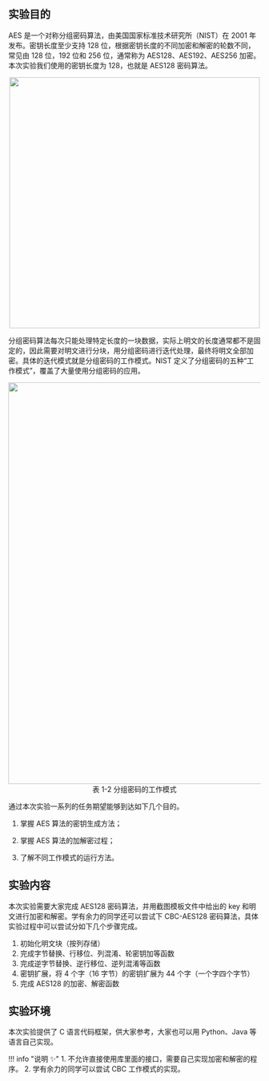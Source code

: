 ## 实验目的

AES 是一个对称分组密码算法，由美国国家标准技术研究所（NIST）在 2001 年发布。密钥长度至少支持 128 位，根据密钥长度的不同加密和解密的轮数不同，常见由 128 位，192 位和 256 位，通常称为 AES128、AES192、AES256 加密。本次实验我们使用的密钥长度为 128，也就是 AES128 密码算法。

<center><img src="../assets/1-1.png" width = 500></center>

分组密码算法每次只能处理特定长度的一块数据，实际上明文的长度通常都不是固定的，因此需要对明文进行分块，用分组密码进行迭代处理，最终将明文全部加密。具体的迭代模式就是分组密码的工作模式。NIST 定义了分组密码的五种“工作模式”，覆盖了大量使用分组密码的应用。

<center><img src="../assets/1-2.png" width = 800></center>
<center>表 1-2 分组密码的工作模式</center>

通过本次实验一系列的任务期望能够到达如下几个目的。

1. 掌握 AES 算法的密钥生成方法；

2. 掌握 AES 算法的加解密过程；

3. 了解不同工作模式的运行方法。


## 实验内容

本次实验需要大家完成 AES128 密码算法，并用截图模板文件中给出的 key 和明文进行加密和解密。学有余力的同学还可以尝试下 CBC-AES128 密码算法，具体实验过程中可以尝试分如下几个步骤完成。

1. 初始化明文块（按列存储）
2. 完成字节替换、行移位、列混淆、轮密钥加等函数
3. 完成逆字节替换、逆行移位、逆列混淆等函数
4. 密钥扩展，将 4 个字（16 字节）的密钥扩展为 44 个字（一个字四个字节）
5. 完成 AES128 的加密、解密函数

## 实验环境

本次实验提供了 C 语言代码框架，供大家参考，大家也可以用 Python、Java 等语言自己实现。

!!! info "说明 :sparkles:"
    1. 不允许直接使用库里面的接口，需要自己实现加密和解密的程序。
    2. 学有余力的同学可以尝试 CBC 工作模式的实现。

         